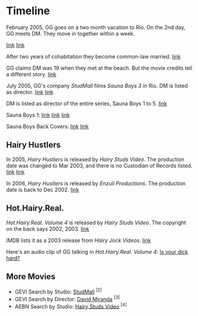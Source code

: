 
# Timeline

<aside>February 2005, GG goes on a two month vacation to Rio. On the 2nd day, GG meets DM. They move in together within a week.</aside>

[link](https://twitter.com/wokyleeks/status/1298827978164453378)
[link](https://twitter.com/AlanVRK/status/1298322296579522564)

After two years of cohabitation they become common-law married.
[link](https://twitter.com/AlanVRK/status/1298323770743152640)

GG claims DM was 19 when they met at the beach. But the movie credits tell a different story.
[link](https://twitter.com/wokyleeks/status/1303174798214795264)


July 2005, GG's company _StudMall_ films _Sauna Boys 3_ in Rio. DM is listed as director.
[link](https://twitter.com/AlanVRK/status/1298727516736233472)
[link](https://twitter.com/AlanVRK/status/1299105381910802445)

DM is listed as director of the entire series, Sauna Boys 1 to 5.
[link](https://twitter.com/wokyleeks/status/1299808430450855936)

Sauna Boys 1: [link](https://twitter.com/AlanVRK/status/1298731008389509125) [link](https://twitter.com/AlanVRK/status/1298706588199460865) [link](https://twitter.com/wokyleeks/status/1299809826067816448)

Sauna Boys Back Covers: [link](https://twitter.com/AlanVRK/status/1298715175051079687) [link](https://twitter.com/AlanVRK/status/1299718665345134594)

## Hairy Hustlers

In 2005, _Hairy Hustlers_ is released by _Hairy Studs Video_. The production date was changed to Mar 2003, and there is no Custodian of Records listed.
[link](https://twitter.com/AlanVRK/status/1299761145922945027)
[link](https://twitter.com/AlanVRK/status/1299769069382569986)

In 2006, _Hairy Hustlers_ is released by _Enzuli Productions_. The production date is back to Dec 2002.
[link](https://twitter.com/AlanVRK/status/1299767507654529025)

## Hot.Hairy.Real.

_Hot.Hairy.Real. Volume 4_ is released by _Hairy Studs Video_. The copyright on the back says 2002, 2003.
[link](https://twitter.com/AlanVRK/status/1299754728897863685)

IMDB lists it as a 2003 release from _Hairy Jock Videos_. [link](https://www.imdb.com/title/tt7801464/)

Here's an audio clip of GG talking in _Hot.Hairy.Real. Volume 4_: [Is your dick hard?](./media/hairy-studs-4-audio.mp4)

## More Movies

- GEVI Search by Studio: [StudMall](./assets/images/gevi-studio-studmall.png) <sup>[2]</sup>
- GEVI Search by Director: [David Miranda](./assets/images/gevi-director-dm.png) <sup>[3]</sup>
- AEBN Search by Studio: [Hairy Studs Video](./assets/images/aebn-series-hairystuds.png) <sup>[4]</sup>
